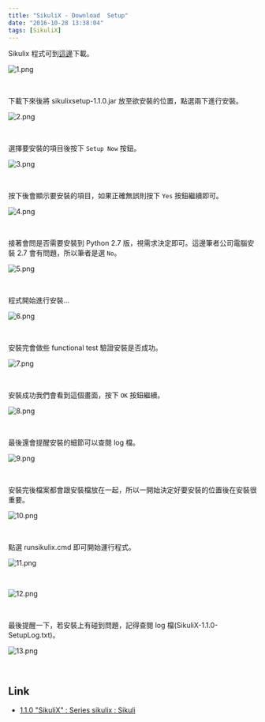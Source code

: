 ```yaml
---
title: "SikuliX - Download  Setup"
date: "2016-10-28 13:38:04"
tags: [SikuliX]
---
```



Sikulix 程式可到[這邊](https://launchpad.net/sikuli/sikulix/1.1.0)下載。  

<!-- More -->

![1.png](1.png)

<br/>


下載下來後將 sikulixsetup-1.1.0.jar 放至欲安裝的位置，點選兩下進行安裝。    

![2.png](2.png)

<br/>


選擇要安裝的項目後按下 `Setup Now` 按鈕。  

![3.png](3.png)

<br/>


按下後會顯示要安裝的項目，如果正確無誤則按下 `Yes` 按鈕繼續即可。  

![4.png](4.png)

<br/>


接著會問是否需要安裝到 Python 2.7 版，視需求決定即可。這邊筆者公司電腦安裝 2.7 會有問題，所以筆者是選 `No`。  

![5.png](5.png)

<br/>


程式開始進行安裝...  

![6.png](6.png)

<br/>


安裝完會做些 functional test 驗證安裝是否成功。  

![7.png](7.png)

<br/>


安裝成功我們會看到這個畫面，按下 `OK` 按鈕繼續。  

![8.png](8.png)

<br/>


最後還會提醒安裝的細節可以查閱 log 檔。  

![9.png](9.png)

<br/>


安裝完後檔案都會跟安裝檔放在一起，所以一開始決定好要安裝的位置後在安裝很重要。  

![10.png](10.png)

<br/>


點選 runsikulix.cmd 即可開始運行程式。

![11.png](11.png)

<br/>


![12.png](12.png)

<br/>


最後提醒一下，若安裝上有碰到問題，記得查閱 log 檔(SikuliX-1.1.0-SetupLog.txt)。  

![13.png](13.png)

<br/>


Link
-----
* [1.1.0 "SikuliX" : Series sikulix : Sikuli](https://launchpad.net/sikuli/sikulix/1.1.0)
